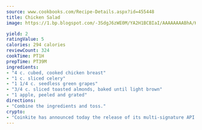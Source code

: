 ```yaml
---
source: www.cookbooks.com/Recipe-Details.aspx?id=455448
title: Chicken Salad
image: https://1.bp.blogspot.com/-3SdgJ6zWE0M/YA2H1BCBIaI/AAAAAAAABhA/KLu9yTsYBMkJQudB_uFGwTypBtmTiBfZgCLcBGAsYHQ/s320/4.png

yield: 2
ratingValue: 5
calories: 294 calories
reviewCount: 324
cookTime: PT1H
prepTime: PT39M
ingredients:
- "4 c. cubed, cooked chicken breast"
- "1 c. sliced celery"
- "1 1/4 c. seedless green grapes"
- "3/4 c. sliced toasted almonds, baked until light brown"
- "1 apple, peeled and grated"
directions:
- "Combine the ingredients and toss."
crypto:
- "Coinkite has announced today the release of its multi-signature API and Co-sign Pages, giving users the first Bitcoin platform of its kind to support M-of-15 signatures."
---
```

